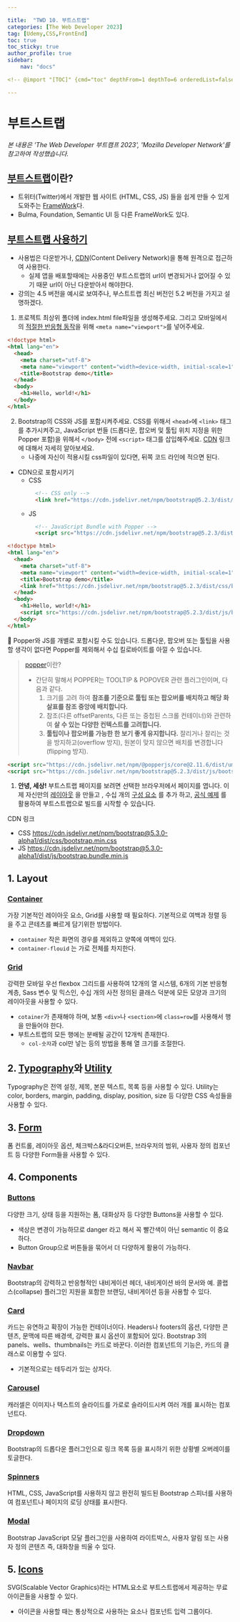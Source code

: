 ```yaml
---

title:  "TWD 10. 부트스트랩"
categories: [The Web Developer 2023]
tag: [Udemy,CSS,FrontEnd]
toc: true
toc_sticky: true
author_profile: true
sidebar:
    nav: "docs"

<!-- @import "[TOC]" {cmd="toc" depthFrom=1 depthTo=6 orderedList=false} -->

---
```


# 부트스트랩

<p data-ke-size="size14"><i>본 내용은 'The Web Developer 부트캠프 2023', 'Mozilla Developer Network'를 참고하여 작성했습니다.</i></p>

## [부트스트랩](https://getbootstrap.com/docs/5.3/getting-started/introduction/)이란?
* 트위터(Twitter)에서 개발한 웹 사이트 (HTML, CSS, JS) 들을 쉽게 만들 수 있게 도와주는 <u>FrameWork</u>다.
* Bulma, Foundation, Semantic UI 등 다른 FrameWork도 있다.


## [부트스트랩 사용하기](https://getbootstrap.kr/docs/5.2/getting-started/introduction/)

 * 사용법은 다운받거나, [CDN](https://aws.amazon.com/ko/what-is/cdn/)(Content Delivery Network)을 통해 원격으로 접근하여 사용한다. 
   * 실제 앱을 배포할때에는 사용중인 부트스트랩의 url이 변경되거나 없어질 수 있기 때문 url이 아닌 다운받아서 해야한다.
 * 강의는 4.5 버전을 예시로 보여주나, 부스트트랩 최신 버전인 5.2 버전을 가지고 설명하겠다.

1. 프로젝트 최상위 폴더에 index.html file파일을 생성해주세요. 그리고 모바일에서의 [적절한 반응형 동작](https:/developer.mozilla.org/en-US/docs/Web/HTML/Viewport_meta_tag)을 위해 `<meta name="viewport">`를 넣어주세요.

```html
<!doctype html>
<html lang="en">
  <head>
    <meta charset="utf-8">
    <meta name="viewport" content="width=device-width, initial-scale=1">
    <title>Bootstrap demo</title>
  </head>
  <body>
    <h1>Hello, world!</h1>
  </body>
</html>
```

2. Bootstrap의 CSS와 JS를 포함시켜주세요. CSS를 위해서 `<head>`에 `<link>` 태그를 추가시켜주고, JavaScript 번들 (드롭다운, 팝오버 및 툴팁 위치 지정을 위한 Popper 포함)을 위헤서 `</body>` 전에 `<script>` 태그를 삽입해주세요. [CDN](https://getbootstrap.kr/docs/5.2/getting-started/introduction/#cdn-%EB%A7%81%ED%81%AC) 링크에 대해서 자세히 알아보세요.
   * 나중에 자신이 적용시킬 css파일이 있다면, 뒤쪽 코드 라인에 적으면 된다.

* CDN으로 포함시키기
  * CSS
    ```html
      <!-- CSS only -->
      <link href="https://cdn.jsdelivr.net/npm/bootstrap@5.2.3/dist/css/bootstrap.min.css" rel="stylesheet" integrity="sha384-rbsA2VBKQhggwzxH7pPCaAqO46MgnOM80zW1RWuH61DGLwZJEdK2Kadq2F9CUG65" crossorigin="anonymous">
    ```
  * JS
    ```html
      <!-- JavaScript Bundle with Popper -->
      <script src="https://cdn.jsdelivr.net/npm/bootstrap@5.2.3/dist/js/bootstrap.bundle.min.js" integrity="sha384-kenU1KFdBIe4zVF0s0G1M5b4hcpxyD9F7jL+jjXkk+Q2h455rYXK/7HAuoJl+0I4" crossorigin="anonymous"></script>
    ```

```html
<!doctype html>
<html lang="en">
  <head>
    <meta charset="utf-8">
    <meta name="viewport" content="width=device-width, initial-scale=1">
    <title>Bootstrap demo</title>
    <link href="https://cdn.jsdelivr.net/npm/bootstrap@5.2.3/dist/css/bootstrap.min.css" rel="stylesheet" integrity="sha384-rbsA2VBKQhggwzxH7pPCaAqO46MgnOM80zW1RWuH61DGLwZJEdK2Kadq2F9CUG65" crossorigin="anonymous">
  </head>
  <body>
    <h1>Hello, world!</h1>
    <script src="https://cdn.jsdelivr.net/npm/bootstrap@5.2.3/dist/js/bootstrap.bundle.min.js" integrity="sha384-kenU1KFdBIe4zVF0s0G1M5b4hcpxyD9F7jL+jjXkk+Q2h455rYXK/7HAuoJl+0I4" crossorigin="anonymous"></script>
  </body>
</html>
```
📌 Popper와 JS를 개별로 포함시킬 수도 있습니다. 드롭다운, 팝오버 또는 툴팁을 사용할 생각이 없다면 Popper를 제외해서 수십 킬로바이트를 아낄 수 있습니다.  

> [popper](https://popper.js.org/)이란?  
> * 간단히 말해서 POPPER는 TOOLTIP & POPOVER 관련 플러그인이며, 다음과 같다.
>   1. 크기를 고려 하여 **참조를 기준으로 툴팁 또는 팝오버를 배치하고 해당 화살표를 참조 중앙에 배치합니다.**
>   2. 참조(다른 offsetParents, 다른 또는 중첩된 스크롤 컨테이너)와 관련하여 **살 수 있는 다양한 컨텍스트를 고려합니다.**
>   3. **툴팁이나 팝오버를 가능한 한 보기 좋게 유지합니다.**
잘리거나 잘리는 것을 방지하고(overflow 방지), 원본이 맞지 않으면 배치를 변경합니다(flipping 방지).

```html
<script src="https://cdn.jsdelivr.net/npm/@popperjs/core@2.11.6/dist/umd/popper.min.js" integrity="sha384-oBqDVmMz9ATKxIep9tiCxS/Z9fNfEXiDAYTujMAeBAsjFuCZSmKbSSUnQlmh/jp3" crossorigin="anonymous"></script>
<script src="https://cdn.jsdelivr.net/npm/bootstrap@5.2.3/dist/js/bootstrap.min.js" integrity="sha384-cuYeSxntonz0PPNlHhBs68uyIAVpIIOZZ5JqeqvYYIcEL727kskC66kF92t6Xl2V" crossorigin="anonymous"></script>
```

1. **안녕, 세상!** 부트스트랩 페이지를 보려면 선택한 브라우저에서 페이지를 엽니다. 이제 자신만의 [레이아웃](https://getbootstrap.com/docs/5.3/layout/grid/) 을 만들고 , 수십 개의 [구성 요소](https://getbootstrap.com/docs/5.3/components/buttons/) 를 추가 하고, [공식 예제](https://getbootstrap.com/docs/5.3/examples/) 를 활용하여 부트스트랩으로 빌드를 시작할 수 있습니다.

CDN 링크
* CSS	https://cdn.jsdelivr.net/npm/bootstrap@5.3.0-alpha1/dist/css/bootstrap.min.css
* JS	https://cdn.jsdelivr.net/npm/bootstrap@5.3.0-alpha1/dist/js/bootstrap.bundle.min.js

## 1. Layout

### [Container](https://getbootstrap.kr/docs/5.2/layout/containers/)
가장 기본적인 레이아웃 요소, Grid를 사용할 때 필요하다. 기본적으로 여백과 정렬 등을 주고 콘테츠를 빠르게 담기위한 방법이다.
* `container` 작은 화면의 경우를 제외하고 양쪽에 여백이 있다.
* `container-flouid` 는 가로 전체를 차지한다.

### [Grid](https://getbootstrap.kr/docs/5.2/layout/grid/)
강력한 모바일 우선 flexbox 그리드를 사용하여 12개의 열 시스템, 6개의 기본 반응형 계층, Sass 변수 및 믹스인, 수십 개의 사전 정의된 클래스 덕분에 모든 모양과 크기의 레이아웃을 사용할 수 있다.
* `cotainer`가 존재해야 하며, 보통 `<div>`나 `<section>`에 `class=row`를 사용해서 행을 만들어야 한다.
* 부트스트랩의 모든 행에는 분배될 공간이 12개씩 존재한다.
  * `col-숫자`과 col만 넣는 등의 방법을 통해 열 크기를 조절한다.

## 2. [Typography](https://getbootstrap.kr/docs/5.2/content/typography/)와 [Utility](https://getbootstrap.kr/docs/5.2/utilities/api/)
Typography은 전역 설정, 제목, 본문 텍스트, 목록 등을 사용할 수 있다.
Utility는 color, borders, margin, padding, display, position, size 등 다양한 CSS 속성들을 사용할 수 있다.

## 3. [Form](https://getbootstrap.kr/docs/5.2/forms/overview/)
폼 컨트롤, 레이아웃 옵션, 체크박스&라디오버튼, 브라우저의 범위, 사용자 정의 컴포넌트 등 다양한 Form들을 사용할 수 있다.


## 4. Components

### [Buttons](https://getbootstrap.kr/docs/5.2/components/buttons/)
다양한 크기, 상태 등을 지원하는 폼, 대화상자 등 다양한 Buttons을 사용할 수 있다.
* 색상은 변경이 가능하므로 danger 라고 해서 꼭 빨간색이 아닌 semantic 이 중요하다.
* Button Group으로 버튼들을 묶어서 더 다양하게 활용이 가능하다.

### [Navbar](https://getbootstrap.kr/docs/5.2/components/navbar/)
Bootstrap의 강력하고 반응형적인 내비게이션 헤더, 내비게이션 바의 문서와 예. 콜랩스(collapse) 플러그인 지원을 포함한 브랜딩, 내비게이션 등을 사용할 수 있다.


### [Card](https://getbootstrap.kr/docs/5.2/components/card/)
카드는 유연하고 확장이 가능한 컨테이너이다. Headers나 footers의 옵션, 다양한 콘텐츠, 문맥에 따른 배경색, 강력한 표시 옵션이 포함되어 있다. Bootstrap 3의 panels、wells、thumbnails는 카드로 바꾼다. 이러한 컴포넌트의 기능은, 카드의 클래스로 이용할 수 있다.
* 기본적으로는 테두리가 있는 상자다.

### [Carousel](https://getbootstrap.kr/docs/5.2/components/carousel/)
캐러셀은 이미지나 텍스트의 슬라이드를 가로로 슬라이드시켜 여러 개를 표시하는 컴포넌트다.

### [Dropdown](https://getbootstrap.kr/docs/5.2/components/dropdowns/)
Bootstrap의 드롭다운 플러그인으로 링크 목록 등을 표시하기 위한 상황별 오버레이를 토글한다.

### [Spinners](https://getbootstrap.kr/docs/5.2/components/spinners/)
HTML, CSS, JavaScript를 사용하지 않고 완전히 빌드된 Bootstrap 스피너를 사용하여 컴포넌트나 페이지의 로딩 상태를 표시한다.

### [Modal](https://getbootstrap.kr/docs/5.2/components/modal/)
Bootstrap JavaScript 모달 플러그인을 사용하여 라이트박스, 사용자 알림 또는 사용자 정의 콘텐츠 즉, 대화창을 띄울 수 있다.


## 5. [Icons](https://icons.getbootstrap.kr/)
SVG(Scalable Vector Graphics)라는 HTML요소로 부트스트랩에서 제공하는 무료 아이콘들을 사용할 수 있다.
* 아이콘을 사용할 때는 통상적으로 사용하는 요소나 컴포넌트 입력 그룹이다.